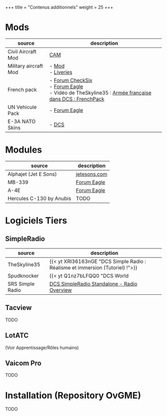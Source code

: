 +++
title = "Contenus additionnels"
weight = 25
+++

# Mods

source       | description
------------ | -----------
Civil Aircraft Mod | [CAM](https://cam.em-key.de/)
Military aircraft Mod | - [Mod](https://www.digitalcombatsimulator.com/en/files/3307071/)<br /> - [Liveries](https://www.digitalcombatsimulator.com/en/files/3310355/?sphrase_id=2689228)
French pack | - [Forum CheckSix](http://www.checksix-forums.com/viewtopic.php?f=435&t=203358)<br /> - [Forum Eagle](https://forums.eagle.ru/showthread.php?t=279974)<br /> - Vidéo de TheSkyline35 : [Armée française dans DCS : FrenchPack](https://www.youtube.com/watch?v=qnqmmsY1-Do)
UN Vehicule Pack | - [Forum Eagle](https://forums.eagle.ru/forum/english/dcs-world-topics/mods-and-apps/liveries-skinning/combined-arms-aa/183967-un-vehicles-pack?t=183782)
E-3A NATO Skins | - [DCS](https://www.digitalcombatsimulator.com/fr/files/3313130/)

# Modules

source       | description
------------ | -----------
Alphajet (Jet E Sons) | [jetesons.com](http://www.jetesons.com/telechargement.html)
MB-339 | [Forum Eagle](https://forums.eagle.ru/showpost.php?p=3966249&postcount=1)
A-4E | [Forum Eagle](https://forums.eagle.ru/showthread.php?p=3930571)
Hercules C-130 by Anubis | TODO

# Logiciels Tiers

## SimpleRadio

source       | description
------------ | -----------
TheSkyline35 | {{< yt XRI36163nGE "DCS Simple Radio : Réalisme et immersion (Tutoriel) !">}}
Spudknocker  | {{< yt Q1nz7bLFQQ0 "DCS World | SRS Radio Tutorial and Demonstration!" >}}
SRS Simple Radio | [DCS SimpleRadio Standalone - Radio Overview](https://docs.google.com/spreadsheets/d/1tzd996zJ1t0heZ-t1PpL7vNUIZbXl7pI6De0GThN1Qw)

## Tacview

TODO

## LotATC
(Voir Apprentissage/Rôles humains)

## Vaicom Pro

TODO

# Installation (Repository OvGME)

TODO
